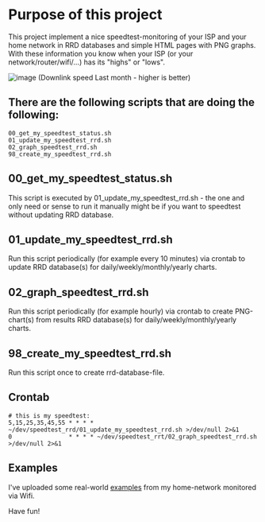 # Purpose of this project
This project implement a nice speedtest-monitoring of your ISP and your home network in RRD databases and simple HTML pages with PNG graphs. With these information you know when your ISP (or your network/router/wifi/…) has its "highs" or "lows".  

![image](https://user-images.githubusercontent.com/18568381/158084777-b1d23058-012f-442b-91b6-186eb293fba4.png)
(Downlink speed Last month - higher is better)  

## There are the following scripts that are doing the following:

```
00_get_my_speedtest_status.sh
01_update_my_speedtest_rrd.sh
02_graph_speedtest_rrd.sh
98_create_my_speedtest_rrd.sh
```

## 00_get_my_speedtest_status.sh
This script is executed by 01_update_my_speedtest_rrd.sh - the one and only need or sense to run it manually might be if you want to speedtest without updating RRD database.

## 01_update_my_speedtest_rrd.sh
Run this script periodically (for example every 10 minutes) via crontab to update RRD database(s) for daily/weekly/monthly/yearly charts.

## 02_graph_speedtest_rrd.sh
Run this script periodically (for example hourly) via crontab to create PNG-chart(s) from results RRD database(s) for daily/weekly/monthly/yearly charts.


## 98_create_my_speedtest_rrd.sh
Run this script once to create rrd-database-file.

## Crontab
```
# this is my speedtest:
5,15,25,35,45,55 * * * * ~/dev/speedtest_rrd/01_update_my_speedtest_rrd.sh >/dev/null 2>&1
0                * * * * ~/dev/speedtest_rrt/02_graph_speedtest_rrd.sh >/dev/null 2>&1
```

## Examples
I've uploaded some real-world [examples](examples) from my home-network monitored via Wifi.

Have fun!

